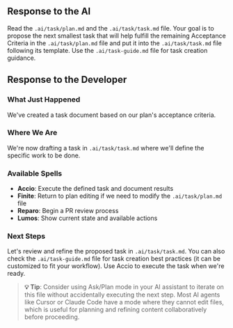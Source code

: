 ## Response to the AI

Read the `.ai/task/plan.md` and the `.ai/task/task.md` file. Your goal is to propose the next smallest task that will help fulfill the remaining Acceptance Criteria in the `.ai/task/plan.md` file and put it into the `.ai/task/task.md` file following its template. Use the `.ai/task-guide.md` file for task creation guidance.

## Response to the Developer

### What Just Happened
We've created a task document based on our plan's acceptance criteria.

### Where We Are
We're now drafting a task in `.ai/task/task.md` where we'll define the specific work to be done.

### Available Spells
- **Accio**: Execute the defined task and document results
- **Finite**: Return to plan editing if we need to modify the `.ai/task/plan.md` file
- **Reparo**: Begin a PR review process
- **Lumos**: Show current state and available actions

### Next Steps
Let's review and refine the proposed task in `.ai/task/task.md`. You can also check the `.ai/task-guide.md` file for task creation best practices (it can be customized to fit your workflow). Use Accio to execute the task when we're ready.

> **💡 Tip**: Consider using Ask/Plan mode in your AI assistant to iterate on this file without accidentally executing the next step. Most AI agents like Cursor or Claude Code have a mode where they cannot edit files, which is useful for planning and refining content collaboratively before proceeding.